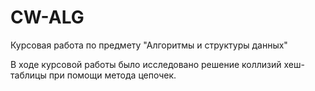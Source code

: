 # CW-ALG
Курсовая работа по предмету "Алгоритмы и структуры данных"

В ходе курсовой работы было исследовано решение коллизий хеш-таблицы при помощи метода цепочек.
